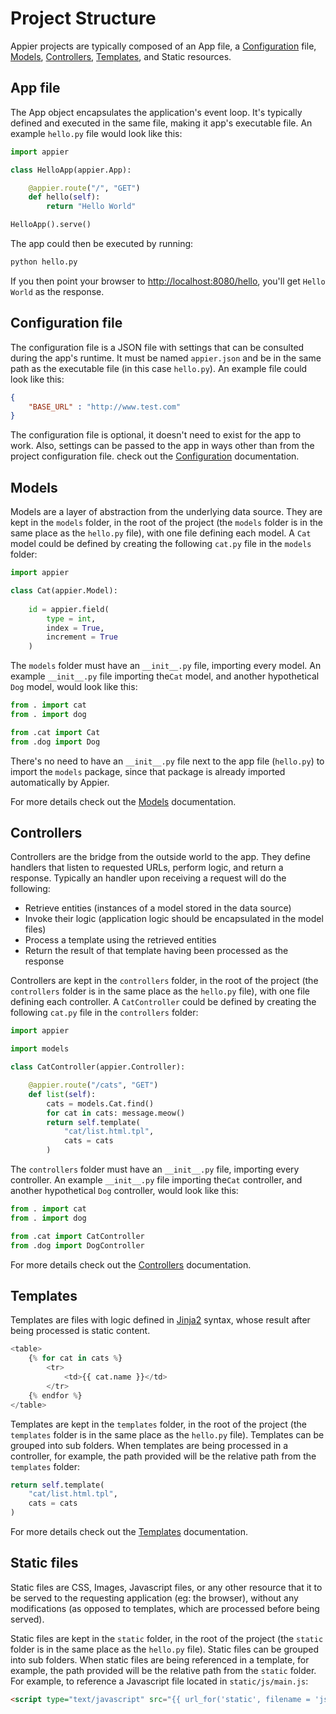 # Project Structure

Appier projects are typically composed of an App file, a [Configuration](doc/configuration.md) 
file, [Models](doc/models.md), [Controllers](doc/controllers.md), [Templates](doc/templates.md), 
and Static resources.

## App file

The App object encapsulates the application's event loop. It's typically defined and executed
in the same file, making it app's executable file. An example ``hello.py`` file would look like this:

```python
import appier

class HelloApp(appier.App):

    @appier.route("/", "GET")
    def hello(self): 
        return "Hello World"

HelloApp().serve()
```

The app could then be executed by running:

```python
python hello.py
```

If you then point your browser to [http://localhost:8080/hello](http://localhost:8080/hello),
you'll get ``Hello World`` as the response.

## Configuration file

The configuration file is a JSON file with settings that can be consulted during the app's runtime. It must be 
named ``appier.json`` and be in the same path as the executable file (in this case ``hello.py``). An example 
file could look like this:

```json
{
    "BASE_URL" : "http://www.test.com"
}
```

The configuration file is optional, it doesn't need to exist for the app to work. Also, settings can be passed
to the app in ways other than from the project configuration file.  check out the [Configuration](doc/configuration.md) documentation.

## Models

Models are a layer of abstraction from the underlying data source. They are kept in the ``models`` folder,
in the root of the project (the ``models`` folder is in the same place as the ``hello.py`` file), with one file
defining each model. A ``Cat`` model could be defined by creating the following ``cat.py`` file in the ``models`` 
folder:

```python
import appier

class Cat(appier.Model):
    
    id = appier.field(
        type = int,
        index = True,
        increment = True
    )
```

The ``models`` folder must have an ``__init__.py`` file, importing every model. An example ``__init__.py`` 
file importing the``Cat`` model, and another hypothetical ``Dog`` model, would look like this:

```python
from . import cat
from . import dog

from .cat import Cat
from .dog import Dog
```

There's no need to have an ``__init__.py`` file next to the app file (``hello.py``) to import the ``models``
package, since that package is already imported automatically by Appier.

For more details check out the [Models](doc/models.md) documentation.

## Controllers

Controllers are the bridge from the outside world to the app. They define handlers that listen to requested
URLs, perform logic, and return a response. Typically an handler upon receiving a request will do the following:

* Retrieve entities (instances of a model stored in the data source)
* Invoke their logic (application logic should be encapsulated in the model files)
* Process a template using the retrieved entities
* Return the result of that template having been processed as the response

Controllers are kept in the ``controllers`` folder, in the root of the project (the ``controllers`` folder is 
in the same place as the ``hello.py`` file), with one file defining each controller. A ``CatController`` 
could be defined by creating the following ``cat.py`` file in the ``controllers`` folder:

```python
import appier

import models

class CatController(appier.Controller):

    @appier.route("/cats", "GET")
    def list(self):
    	cats = models.Cat.find()
    	for cat in cats: message.meow()
        return self.template(
            "cat/list.html.tpl",
            cats = cats
        )
```

The ``controllers`` folder must have an ``__init__.py`` file, importing every controller. An example ``__init__.py`` 
file importing the``Cat`` controller, and another hypothetical ``Dog`` controller, would look like this:

```python
from . import cat
from . import dog

from .cat import CatController
from .dog import DogController
```

For more details check out the [Controllers](doc/controllers.md) documentation.

## Templates

Templates are files with logic defined in [Jinja2](http://jinja.pocoo.org/) syntax, whose result after being 
processed is static content.

```python
<table>
    {% for cat in cats %}
    	<tr>
    		<td>{{ cat.name }}</td>
    	</tr>
    {% endfor %}
</table>
```

Templates are kept in the ``templates`` folder, in the root of the project (the ``templates`` folder is 
in the same place as the ``hello.py`` file). Templates can be grouped into sub folders. When templates 
are being processed in a controller, for example, the path provided will be the relative path from the 
``templates`` folder:

```python
return self.template(
    "cat/list.html.tpl",
    cats = cats
)
```

For more details check out the [Templates](doc/templates.md) documentation.

## Static files

Static files are CSS, Images, Javascript files, or any other resource that it to be served to the requesting
application (eg: the browser), without any modifications (as opposed to templates, which are processed before
being served).

Static files are kept in the ``static`` folder, in the root of the project (the ``static`` folder is 
in the same place as the ``hello.py`` file). Static files can be grouped into sub folders. When static 
files are being referenced in a template, for example, the path provided will be the relative path from the 
``static`` folder. For example, to reference a Javascript file located in ``static/js/main.js``:

```html
<script type="text/javascript" src="{{ url_for('static', filename = 'js/main.js') }}"></script>
```
